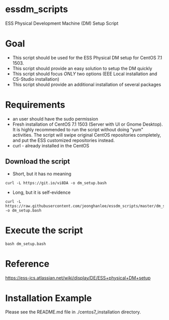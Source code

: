 # essdm_scripts
ESS Physical Development Machine (DM) Setup Script

# Goal
* This script should be used for the ESS Physical DM setup for CentOS 7.1 1503.
* This script should provide an easy solution to setup the DM quickly
* This script should focus *ONLY* two options (EEE Local installation and CS-Studio installation) 
* This script should provide an additional installation of several packages

# Requirements
* an user should have the sudo permission
* Fresh installation of CentOS 7.1 1503 (Server with UI or Gnome Desktop). It is highly recommended to run the script without doing "yum" activities. The script will swipe original CentOS repositories completely, and put the ESS customized repositories instead. 
* curl - already installed in the CentOS

## Download the script

* Short, but it has no meaning
```
curl -L https://git.io/vi8DA -o dm_setup.bash
```
* Long, but it is self-evidence
```
curl -L https://raw.githubusercontent.com/jeonghanlee/essdm_scripts/master/dm_setup.bash -o dm_setup.bash
```

# Execute the script

```
bash dm_setup.bash 
```
# Reference 
https://ess-ics.atlassian.net/wiki/display/DE/ESS+physical+DM+setup

# Installation Example
Please see the README.md file in ./centos7_installation directory.
